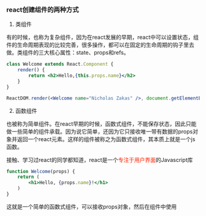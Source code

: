 ### react创建组件的两种方式

1. 类组件

有的时候，也称为复杂组件，因为在react发展的早期，react中可以设置状态，组件的生命周期表现的比较完善，很多操作，都可以在固定的生命周期的钩子里去做。类组件的三大核心属性：state、props和refs。

```jsx
class Welcome extends React.Component {
    render() {
        return <h2>Hello,{this.props.name}</h2>
    }
}

ReactDOM.render(<Welcome name="Nicholas Zakas" />, document.getElementById("app"));
```


2. 函数组件

也被称为简单组件。在react早期的时候，函数式组件，不能保存状态，因此只能做一些简单的组件承载。因为说它简单，还因为它只接收唯一带有数据的props对象并返回一个react元素。这样的组件被称之为函数式组件，其本质上就是一个js函数。

接触、学习过react的同学都知道，react是一个<font color="#f20">专注于用户界面</font>的Javascript库

```jsx
function Welcome(props) {
    return (
        <h1>Hello, {props.name}!</h1>
    )
}
```

这就是一个简单的函数式组件，可以接收props对象，然后在组件中使用